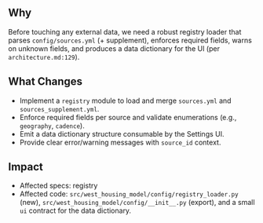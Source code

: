 ## Why

Before touching any external data, we need a robust registry loader that parses `config/sources.yml` (+ supplement), enforces required fields, warns on unknown fields, and produces a data dictionary for the UI (per `architecture.md:129`).

## What Changes

- Implement a `registry` module to load and merge `sources.yml` and `sources_supplement.yml`.
- Enforce required fields per source and validate enumerations (e.g., `geography`, `cadence`).
- Emit a data dictionary structure consumable by the Settings UI.
- Provide clear error/warning messages with `source_id` context.

## Impact

- Affected specs: registry
- Affected code: `src/west_housing_model/config/registry_loader.py` (new), `src/west_housing_model/config/__init__.py` (export), and a small `ui` contract for the data dictionary.
